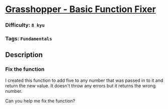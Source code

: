 # [Grasshopper - Basic Function Fixer](https://www.codewars.com/kata/56200d610758762fb0000002)

### Difficulty: `8 kyu`

### Tags: `Fundamentals` 

## Description

### Fix the function

I created this function to add five to any number that was passed in to it and return the new value. It doesn't throw any errors but it returns the wrong number.

Can you help me fix the function?

